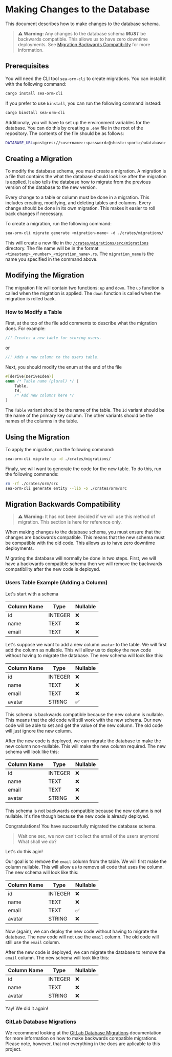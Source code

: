 # Making Changes to the Database

This document describes how to make changes to the database schema.

> **⚠ Warning:**
> Any changes to the database schema ***MUST*** be backwards compatible. This allows us to have zero downtime deployments. See [Migration Backwards Compatibility](#migration-backwards-compatibility) for more information.

## Prerequisites

You will need the CLI tool `sea-orm-cli` to create migrations. You can install it with the following command:

```bash
cargo install sea-orm-cli
```

If you prefer to use `binstall`, you can run the following command instead:

```bash
cargo binstall sea-orm-cli
```

Additionaly, you will have to set up the environment variables for the database. You can do this by creating a `.env` file in the root of the repository. The contents of the file should be as follows:

```bash
DATABASE_URL=postgres://<username>:<password>@<host>:<port>/<database>
```

## Creating a Migration

To modify the database schema, you must create a migration. A migration is a file that contains the what the database should look like after the migration is applied. It also tells the database how to migrate from the previous version of the database to the new version.

Every change to a table or column must be done in a migration. This includes creating, modifying, and deleting tables and columns. Every change should be done in its own migration. This makes it easier to roll back changes if necessary.

To create a migration, run the following command:

```bash
sea-orm-cli migrate generate <migration-name> -d ./crates/migrations/
```

This will create a new file in the [`/crates/migrations/src/migrations`](/crates/migrations/src/migrations) directory. The file name will be in the format `<timestamp>_<number>_<migration_name>.rs`. The `migration_name` is the name you specified in the command above.

## Modifying the Migration

The migration file will contain two functions: `up` and `down`. The `up` function is called when the migration is applied. The `down` function is called when the migration is rolled back.

### How to Modify a Table

First, at the top of the file add comments to describe what the migration does. For example:

```rust
//! Creates a new table for storing users.
```

or 

```rust
//! Adds a new column to the users table.
```

Next, you should modify the enum at the end of the file

```rust
#[derive(DeriveIden)]
enum /* Table name (plural) */ {
    Table,
    Id,
    /* Add new columns here */
}
```

The `Table` variant should be the name of the table. The `Id` variant should be the name of the primary key column. The other variants should be the names of the columns in the table.

## Using the Migration

To apply the migration, run the following command:

```bash
sea-orm-cli migrate up -d ./crates/migrations/
```

Finaly, we will want to generate the code for the new table. To do this, run the following commands:

```bash
rm -rf ./crates/orm/src
sea-orm-cli generate entity --lib -o ./crates/orm/src
```

## Migration Backwards Compatibility

> **⚠ Warning:** It has not been decided if we will use this method of migration. This section is here for reference only.

When making changes to the database schema, you must ensure that the changes are backwards compatible. This means that the new schema must be compatible with the old code. This allows us to have zero downtime deployments.

Migrating the database will normally be done in two steps. First, we will have a backwards compatible schema then we will remove the backwards compatibility after the new code is deployed.

### Users Table Example (Adding a Column)

Let's start with a schema

| Column Name | Type    | Nullable |
| ----------- | ------- | -------- |
| id          | INTEGER | ❌        |
| name        | TEXT    | ❌        |
| email       | TEXT    | ❌        |

Let's suppose we want to add a new column `avatar` to the table. We will first add the column as nullable. This will allow us to deploy the new code without having to migrate the database. The new schema will look like this:

| Column Name | Type    | Nullable |
| ----------- | ------- | -------- |
| id          | INTEGER | ❌        |
| name        | TEXT    | ❌        |
| email       | TEXT    | ❌        |
| avatar      | STRING  | ✅        |

This schema is backwards compatible because the new column is nullable. This means that the old code will still work with the new schema. Our new code will be able to set and get the value of the new column. The old code will just ignore the new column.

After the new code is deployed, we can migrate the database to make the new column non-nullable. This will make the new column required. The new schema will look like this:

| Column Name | Type    | Nullable |
| ----------- | ------- | -------- |
| id          | INTEGER | ❌        |
| name        | TEXT    | ❌        |
| email       | TEXT    | ❌        |
| avatar      | STRING  | ❌        |

This schema is not backwards compatible because the new column is not nullable. It's fine though because the new code is already deployed.

Congratulations! You have successfully migrated the database schema.

> Wait one sec, we now can't collect the email of the users anymore! What shall we do?

Let's do this agin!

Our goal is to remove the `email` column from the table. We will first make the column nullable. This will allow us to remove all code that uses the column. The new schema will look like this:

| Column Name | Type    | Nullable |
| ----------- | ------- | -------- |
| id          | INTEGER | ❌        |
| name        | TEXT    | ❌        |
| email       | TEXT    | ✅        |
| avatar      | STRING  | ❌        |

Now (again), we can deploy the new code without having to migrate the database. The new code will not use the `email` column. The old code will still use the `email` column.

After the new code is deployed, we can migrate the database to remove the `email` column. The new schema will look like this:

| Column Name | Type    | Nullable |
| ----------- | ------- | -------- |
| id          | INTEGER | ❌        |
| name        | TEXT    | ❌        |
| avatar      | STRING  | ❌        |

Yay! We did it again!

### GitLab Database Migrations

We recommend looking at the [GitLab Database Migrations](https://docs.gitlab.com/ee/development/database/) documentation for more information on how to make backwards compatible migrations. Please note, however, that not everything in the docs are aplicable to this project. 
